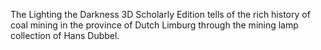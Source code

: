 The Lighting the Darkness 3D Scholarly Edition tells of the rich history of coal mining in the province of Dutch Limburg through the mining lamp collection of Hans Dubbel.